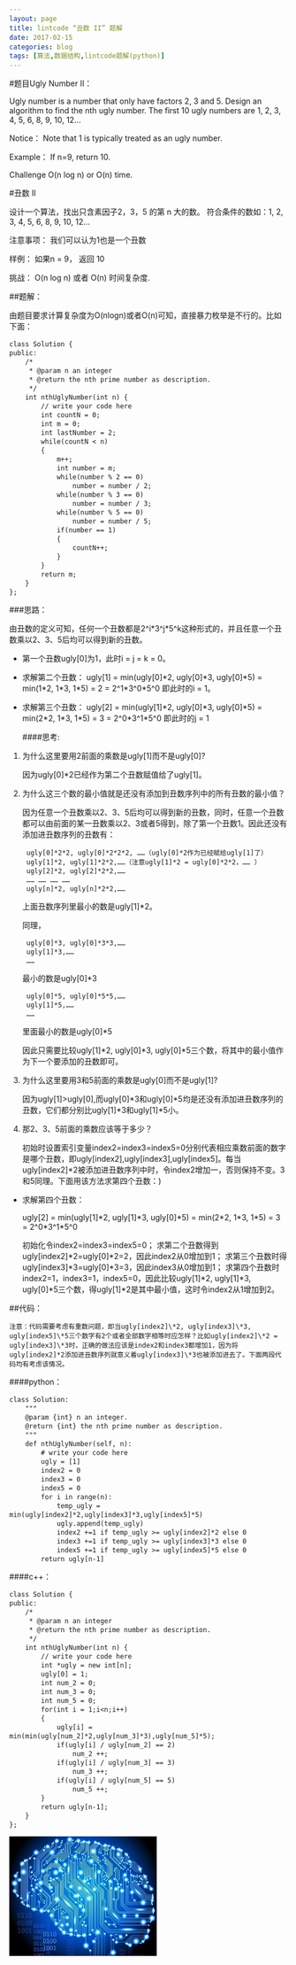 ```yaml
---
layout: page
title: lintcode “丑数 II” 题解
date: 2017-02-15
categories: blog
tags: [算法,数据结构,lintcode题解(python)]
---
```


#题目Ugly Number II：

Ugly number is a number that only have factors 2, 3 and 5.
Design an algorithm to find the nth ugly number. The first 10 ugly numbers are 1, 2, 3, 4, 5, 6, 8, 9, 10, 12...

Notice：
Note that 1 is typically treated as an ugly number.

Example：
If n=9, return 10.

Challenge 
O(n log n) or O(n) time.


#丑数 II

设计一个算法，找出只含素因子2，3，5 的第 n 大的数。
符合条件的数如：1, 2, 3, 4, 5, 6, 8, 9, 10, 12...

注意事项：
我们可以认为1也是一个丑数

样例：
如果n = 9， 返回 10

挑战：
O(n log n) 或者 O(n) 时间复杂度.

##题解：

由题目要求计算复杂度为O(nlogn)或者O(n)可知，直接暴力枚举是不行的。比如下面：

```c++:
class Solution {  
public:  
    /* 
     * @param n an integer 
     * @return the nth prime number as description. 
     */  
    int nthUglyNumber(int n) {  
        // write your code here  
        int countN = 0;  
        int m = 0;  
        int lastNumber = 2;  
        while(countN < n)  
        {  
            m++;  
            int number = m;  
            while(number % 2 == 0)  
                number = number / 2;  
            while(number % 3 == 0)  
                number = number / 3;  
            while(number % 5 == 0)  
                number = number / 5;  
            if(number == 1)  
            {  
                countN++;  
            }  
        }  
        return m;  
    }  
};
```
###思路：

由丑数的定义可知，任何一个丑数都是2^i\*3^j\*5^k这种形式的，并且任意一个丑数乘以2、3、5后均可以得到新的丑数。

* 第一个丑数ugly[0]为1，此时i = j = k = 0。

* 求解第二个丑数：
ugly[1] = min(ugly[0]\*2, ugly[0]\*3, ugly[0]\*5) = min(1\*2, 1\*3, 1\*5) = 2 = 2^1\*3^0\*5^0
即此时的i = 1。

* 求解第三个丑数：
ugly[2] = min(ugly[1]\*2, ugly[0]\*3, ugly[0]\*5) = min(2\*2, 1\*3, 1\*5) = 3 = 2^0\*3^1\*5^0
即此时的j = 1

    ####思考:

1. 为什么这里要用2前面的乘数是ugly[1]而不是ugly[0]?

    因为ugly[0]\*2已经作为第二个丑数赋值给了ugly[1]。

2. 为什么这三个数的最小值就是还没有添加到丑数序列中的所有丑数的最小值？

    因为任意一个丑数乘以2、3、5后均可以得到新的丑数，同时，任意一个丑数都可以由前面的某一丑数乘以2、3或者5得到，除了第一个丑数1。因此还没有添加进丑数序列的丑数有：

        ugly[0]*2*2, ugly[0]*2*2*2, ……（ugly[0]*2作为已经赋给ugly[1]了）
        ugly[1]*2, ugly[1]*2*2,……（注意ugly[1]*2 = ugly[0]*2*2，…… ）
        ugly[2]*2, ugly[2]*2*2,……
        …… …… …… ……
        ugly[n]*2, ugly[n]*2*2,……

    上面丑数序列里最小的数是ugly[1]*2。

    同理，

        ugly[0]*3, ugly[0]*3*3,……
        ugly[1]*3,……
        ……
    最小的数是ugly[0]*3

        ugly[0]*5, ugly[0]*5*5,……
        ugly[1]*5,……
        ……
    里面最小的数是ugly[0]*5

    因此只需要比较ugly[1]*2, ugly[0]*3, ugly[0]*5三个数，将其中的最小值作为下一个要添加的丑数即可。

3. 为什么这里要用3和5前面的乘数是ugly[0]而不是ugly[1]?
    
    因为ugly[1]>ugly[0],而ugly[0]*3和ugly[0]*5均是还没有添加进丑数序列的丑数，它们都分别比ugly[1]*3和ugly[1]*5小。

4. 那2、3、5前面的乘数应该等于多少？

    初始时设置索引变量index2=index3=index5=0分别代表相应乘数前面的数字是哪个丑数，即ugly[index2],ugly[index3],ugly[index5]。每当ugly[index2]*2被添加进丑数序列中时，令index2增加一，否则保持不变。3和5同理。下面用该方法求第四个丑数：)

* 求解第四个丑数：

    ugly[2] = min(ugly[1]\*2, ugly[1]\*3, ugly[0]\*5) = min(2\*2, 1\*3, 1\*5) = 3 = 2^0\*3^1\*5^0

    初始化令index2=index3=index5=0；
    求第二个丑数得到ugly[index2]\*2=ugly[0]\*2=2，因此index2从0增加到1；
    求第三个丑数时得ugly[index3]\*3=ugly[0]\*3=3，因此index3从0增加到1；
    求第四个丑数时index2=1，index3=1，index5=0，因此比较ugly[1]\*2, ugly[1]\*3, ugly[0]\*5三个数，得ugly[1]\*2是其中最小值，这时令index2从1增加到2。

##代码：

    注意：代码需要考虑有重数问题，即当ugly[index2]\*2, ugly[index3]\*3, ugly[index5]\*5三个数字有2个或者全部数字相等时应怎样？比如ugly[index2]\*2 = ugly[index3]\*3时，正确的做法应该是index2和index3都增加1，因为将ugly[index2]*2添加进丑数序列就意义着ugly[index3]\*3也被添加进去了。下面两段代码均有考虑该情况。

####python：
```
class Solution:
    """
    @param {int} n an integer.
    @return {int} the nth prime number as description.
    """
    def nthUglyNumber(self, n):
        # write your code here
        ugly = [1]
        index2 = 0
        index3 = 0
        index5 = 0
        for i in range(n):
            temp_ugly = min(ugly[index2]*2,ugly[index3]*3,ugly[index5]*5)
            ugly.append(temp_ugly)
            index2 +=1 if temp_ugly >= ugly[index2]*2 else 0
            index3 +=1 if temp_ugly >= ugly[index3]*3 else 0
            index5 +=1 if temp_ugly >= ugly[index5]*5 else 0
        return ugly[n-1]
```

####c++：
```
class Solution {  
public:  
    /* 
     * @param n an integer 
     * @return the nth prime number as description. 
     */  
    int nthUglyNumber(int n) {  
        // write your code here  
        int *ugly = new int[n];  
        ugly[0] = 1;  
        int num_2 = 0;  
        int num_3 = 0;  
        int num_5 = 0;  
        for(int i = 1;i<n;i++)  
        {  
            ugly[i] = min(min(ugly[num_2]*2,ugly[num_3]*3),ugly[num_5]*5);  
            if(ugly[i] / ugly[num_2] == 2)  
                num_2 ++;  
            if(ugly[i] / ugly[num_3] == 3)  
                num_3 ++;  
            if(ugly[i] / ugly[num_5] == 5)  
                num_5 ++;  
        }  
        return ugly[n-1];  
    }  
};
```

![](https://raw.githubusercontent.com/AlbertLZG/AlbertLZG.github.io/master/img/blog_logo.png)












